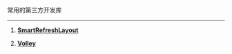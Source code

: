 常用的第三方开发库  

--------

1. [**SmartRefreshLayout**](https://github.com/scwang90/SmartRefreshLayout)  

   [^RUNOOB]:支持下拉刷新，上拉加载，等一系列动画

2. [**Volley**](https://github.com/google/volley)

   [^RUNOOB]:网络加载框架









